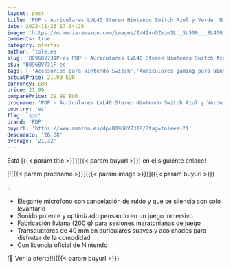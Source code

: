 ```yaml
---
layout: post
title: 'PDP - Auriculares LVL40 Stereo Nintendo Switch Azul y Verde  Nintendo Switch '
date: 2022-11-23 17:04:25
image: 'https://m.media-amazon.com/images/I/41xuOZmim1L._SL500_._SL400_.jpg'
comments: true
category: ofertas
author: 'tole.es'
slug: 'B0968V731P-es PDP - Auriculares LVL40 Stereo Nintendo Switch Azul y...'
sku: 'B0968V731P-es'
tags: [ 'Accesorios para Nintendo Switch','Auriculares gaming para Nintendo Switch','Hardware y juegos para Nintendo Switch','Videojuegos','nintendo','pdp','🇪🇸', ]
actualPrice: 21.99 EUR
currency: EUR
price: 21.99
comparePrice: 29.99 EUR
prodname: 'PDP - Auriculares LVL40 Stereo Nintendo Switch Azul y Verde  Nintendo Switch '
country: 'es'
flag: '🇪🇸'
brand: 'PDP'
buyurl: 'https://www.amazon.es/dp/B0968V731P/?tag=tolees-21'
descuento: '26.68'
average: '21.32'
---
```


Está [{{< param title >}}]({{< param buyurl >}}) en el siguiente enlace!

[![{{< param prodname >}}]({{< param image >}})]({{< param buyurl >}})

ℹ️:

- Elegante micrófono con cancelación de ruido y que se silencia con solo levantarlo
- Sonido potente y optimizado pensando en un juego inmersivo
- Fabricación liviana (200 g) para sesiones maratonianas de juego
- Transductores de 40 mm en auriculares suaves y acolchados para disfrutar de la comodidad
- Con licencia oficial de Nintendo

[🛒 Ver la oferta!!]({{< param buyurl >}})
